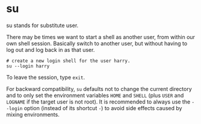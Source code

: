 # su

su stands for substitute user.

There may be times we want to start a shell as another user, from within our own shell
session. Basically switch to another user, but without having to log out and log back in
as that user.

```shell
# create a new login shell for the user harry.
su --login harry
```

To leave the session, type `exit`.

For backward compatibility, `su` defaults not to change the current directory and to
only set the environment variables `HOME` and `SHELL` (plus `USER` and `LOGNAME` if the
target user is not root). It is recommended to always use the `--login` option (instead
of its shortcut `-`) to avoid side effects caused by mixing environments.
